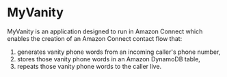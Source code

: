 # MyVanity

MyVanity is an application designed to run in Amazon Connect which enables the creation of an Amazon Connect contact flow that:
1) generates vanity phone words from an incoming caller's phone number,
2) stores those vanity phone words in an Amazon DynamoDB table,
3) repeats those vanity phone words to the caller live.

